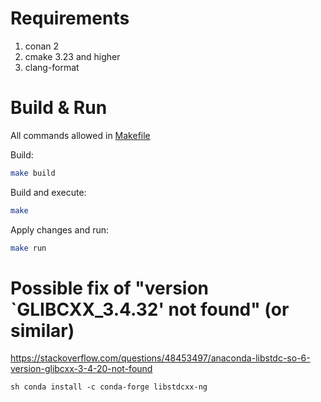 # Requirements
1. conan 2
2. cmake 3.23 and higher
3. clang-format

# Build & Run
All commands allowed in [Makefile](./Makefile)

Build:
```sh
make build
```

Build and execute:
```sh
make
```

Apply changes and run:
```sh
make run
```
# Possible fix of "version `GLIBCXX_3.4.32' not found" (or similar)

https://stackoverflow.com/questions/48453497/anaconda-libstdc-so-6-version-glibcxx-3-4-20-not-found

``sh
conda install -c conda-forge libstdcxx-ng
``
